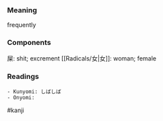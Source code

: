 ### Meaning

frequently

### Components

屎: shit; excrement [[Radicals/女|女]]: woman; female

### Readings

```
- Kunyomi: しばしば
- Onyomi: 
```

#kanji